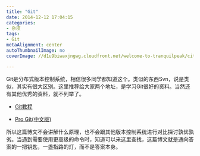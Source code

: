 ```yaml
---
title: "Git"
date: 2014-12-12 17:04:15
categories: 
- 杂项
tags: 
- Git
metaAlignment: center
autoThumbnailImage: no
coverImage: //d1u9biwaxjngwg.cloudfront.net/welcome-to-tranquilpeak/city.jpg

---
```


Git是分布式版本控制系统，相信很多同学都知道这个。类似的东西Svn，说是类似，其实有很大区别。这里推荐给大家两个地址，是学习Git很好的资料。当然还有其他优秀的资料，就不列举了。
<!--more-->

* [Git教程](http://www.liaoxuefeng.com/wiki/0013739516305929606dd18361248578c67b8067c8c017b000)

* [Pro Git(中文版)](http://git.oschina.net/progit/)

所以这篇博文不会讲解什么原理，也不会跟其他版本控制系统进行对比探讨孰优孰劣。当遇到需要使用更高级的命令时，知道可以来这里查找，这篇博文就是通向答案的一把钥匙，一盏指路的灯，而不是答案本身。

